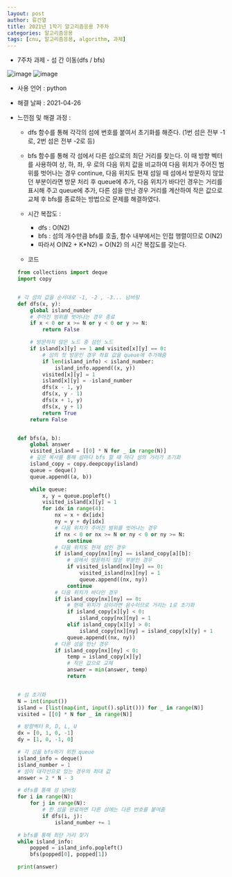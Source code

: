 ```yaml
---
layout: post
author: 류건열
title: 2021년 1학기 알고리즘응용 7주차
categories: 알고리즘응용
tags: [cnu, 알고리즘응용, algorithm, 과제]
---
```


- 7주차 과제 - 섬 간 이동(dfs / bfs)

![image](https://user-images.githubusercontent.com/34560965/116008698-cce3ae80-a650-11eb-826a-02b45a1226a6.png)
![image](https://user-images.githubusercontent.com/34560965/116008699-cead7200-a650-11eb-8616-2429fd358237.png)

- 사용 언어 : python

- 해결 날짜 : 2021-04-26

- 느낀점 및 해결 과정 :

  - dfs 함수를 통해 각각의 섬에 번호를 붙여서 초기화를 해준다. (1번 섬은 전부 -1로, 2번 섬은 전부 -2로 등)
  - bfs 함수를 통해 각 섬에서 다른 섬으로의 최단 거리를 찾는다.
    이 때 방향 벡터를 사용하여 상, 하, 좌, 우 로의 다음 위치 값을 비교하여 다음 위치가 주어진 범위를 벗어나는 경우 continue, 다음 위치도 현재 섬일 때 섬에서 방문하지 않았던 부분이라면 방문 처리 후 queue에 추가, 다음 위치가 바다인 경우는 거리를 표시해 주고 queue에 추가, 다른 섬을 만난 경우 거리를 계산하여 작은 값으로 교체 후 bfs를 종료하는 방법으로 문제를 해결하였다.

  - 시간 복잡도 :

    - dfs : O(N2)
    - bfs : 섬의 개수만큼 bfs를 호출, 함수 내부에서는 인접 행렬이므로 O(N2)
    - 따라서 O(N2 + K\*N2) = O(N2) 의 시간 복잡도를 갖는다.

  - 코드

  ```python
  from collections import deque
  import copy


  # 각 섬의 값을 순서대로 -1, -2 , -3... 넘버링
  def dfs(x, y):
      global island_number
      # 주어진 범위를 벗어나는 경우 종료
      if x < 0 or x >= N or y < 0 or y >= N:
          return False

      # 방문하지 않은 노드 중 섬인 노드
      if island[x][y] == 1 and visited[x][y] == 0:
          # 섬의 첫 방문인 경우 좌표 값을 queue에 추가해줌
          if len(island_info) < island_number:
              island_info.append((x, y))
          visited[x][y] = 1
          island[x][y] = -island_number
          dfs(x - 1, y)
          dfs(x, y - 1)
          dfs(x + 1, y)
          dfs(x, y + 1)
          return True
      return False


  def bfs(a, b):
      global answer
      visited_island = [[0] * N for _ in range(N)]
      # 깊은 복사를 통해 섬마다 bfs 할 때 마다 섬의 거리가 초기화
      island_copy = copy.deepcopy(island)
      queue = deque()
      queue.append((a, b))

      while queue:
          x, y = queue.popleft()
          visited_island[x][y] = 1
          for idx in range(4):
              nx = x + dx[idx]
              ny = y + dy[idx]
              # 다음 위치가 주어진 범위를 벗어나는 경우
              if nx < 0 or nx >= N or ny < 0 or ny >= N:
                  continue
              # 다음 위치도 현재 섬인 경우
              if island_copy[nx][ny] == island_copy[a][b]:
                  # 섬에서 방문하지 않은 부분인 경우
                  if visited_island[nx][ny] == 0:
                      visited_island[nx][ny] = 1
                      queue.append((nx, ny))
                  continue
              # 다음 위치가 바다인 경우
              if island_copy[nx][ny] == 0:
                  # 현재 위치가 섬이라면 음수이므로 거리는 1로 초기화
                  if island_copy[x][y] < 0:
                      island_copy[nx][ny] = 1
                  elif island_copy[x][y] > 0:
                      island_copy[nx][ny] = island_copy[x][y] + 1
                  queue.append((nx, ny))
              # 다른 섬을 만난 경우
              if island_copy[nx][ny] < 0:
                  temp = island_copy[x][y]
                  # 작은 값으로 교체
                  answer = min(answer, temp)
                  return


  # 섬 초기화
  N = int(input())
  island = [list(map(int, input().split())) for _ in range(N)]
  visited = [[0] * N for _ in range(N)]

  # 방향벡터 R, D, L, U
  dx = [0, 1, 0, -1]
  dy = [1, 0, -1, 0]

  # 각 섬을 bfs하기 위한 queue
  island_info = deque()
  island_number = 1
  # 섬이 대각선으로 있는 경우의 최대 값
  answer = 2 * N - 3

  # dfs를 통해 섬 넘버링
  for i in range(N):
      for j in range(N):
          # 한 섬을 완료하면 다른 섬에는 다른 번호를 붙여줌
          if dfs(i, j):
              island_number += 1

  # bfs를 통해 최단 거리 찾기
  while island_info:
      popped = island_info.popleft()
      bfs(popped[0], popped[1])

  print(answer)

  ```
